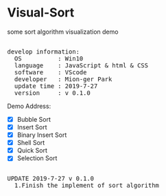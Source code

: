 # Visual-Sort
some sort algorithm visualization demo

<pre>  
develop information:  
  OS          : Win10  
  language    : JavaScript & html & CSS  
  software    : VScode  
  developer   : Mion-ger Park
  update time : 2019-7-27
  version     : v 0.1.0
</pre> 

Demo Address: 
- [x] Bubble Sort
- [X] Insert Sort
- [X] Binary Insert Sort
- [X] Shell Sort
- [X] Quick Sort
- [X] Selection Sort

<pre>  
UPDATE 2019-7-27 v 0.1.0
  1.Finish the implement of sort algorithm
</pre>  
